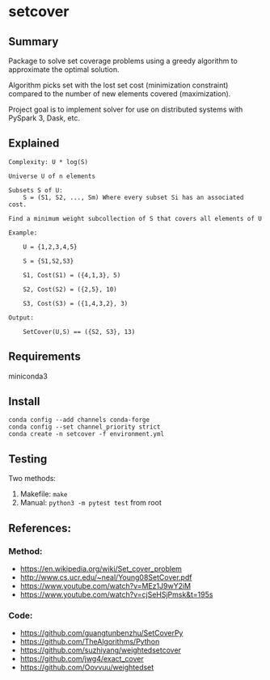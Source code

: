 setcover
================

## Summary
Package to solve set coverage problems using a greedy algorithm to approximate the optimal solution.

Algorithm picks set with the lost set cost (minimization constraint) compared to the number of new elements covered (maximization).

Project goal is to implement solver for use on distributed systems with PySpark 3, Dask, etc.


## Explained
```
Complexity: U * log(S)

Universe U of n elements

Subsets S of U:
    S = (S1, S2, ..., Sm) Where every subset Si has an associated cost.

Find a minimum weight subcollection of S that covers all elements of U

Example:

    U = {1,2,3,4,5}
    
    S = {S1,S2,S3}

    S1, Cost(S1) = ({4,1,3}, 5)

    S2, Cost(S2) = ({2,5}, 10)

    S3, Cost(S3) = ({1,4,3,2}, 3)

Output:

    SetCover(U,S) == ({S2, S3}, 13)
```

## Requirements

miniconda3

## Install

```shell
conda config --add channels conda-forge 
conda config --set channel_priority strict 
conda create -n setcover -f environment.yml
```

## Testing
 
Two methods:

1. Makefile: `make`
2. Manual: `python3 -m pytest test` from root

## References:

### Method:
- https://en.wikipedia.org/wiki/Set_cover_problem
- http://www.cs.ucr.edu/~neal/Young08SetCover.pdf
- https://www.youtube.com/watch?v=MEz1J9wY2iM
- https://www.youtube.com/watch?v=cjSeHSjPmsk&t=195s

### Code:
- https://github.com/guangtunbenzhu/SetCoverPy
- https://github.com/TheAlgorithms/Python
- https://github.com/suzhiyang/weightedsetcover
- https://github.com/jwg4/exact_cover
- https://github.com/Oovvuu/weightedset
